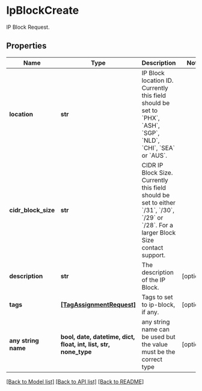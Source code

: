 # IpBlockCreate

IP Block Request.

## Properties
Name | Type | Description | Notes
------------ | ------------- | ------------- | -------------
**location** | **str** | IP Block location ID. Currently this field should be set to &#x60;PHX&#x60;, &#x60;ASH&#x60;, &#x60;SGP&#x60;, &#x60;NLD&#x60;, &#x60;CHI&#x60;, &#x60;SEA&#x60; or &#x60;AUS&#x60;. | 
**cidr_block_size** | **str** | CIDR IP Block Size. Currently this field should be set to either &#x60;/31&#x60;, &#x60;/30&#x60;, &#x60;/29&#x60; or &#x60;/28&#x60;. For a larger Block Size contact support. | 
**description** | **str** | The description of the IP Block. | [optional] 
**tags** | [**[TagAssignmentRequest]**](TagAssignmentRequest.md) | Tags to set to ip-block, if any. | [optional] 
**any string name** | **bool, date, datetime, dict, float, int, list, str, none_type** | any string name can be used but the value must be the correct type | [optional]

[[Back to Model list]](../README.md#documentation-for-models) [[Back to API list]](../README.md#documentation-for-api-endpoints) [[Back to README]](../README.md)


